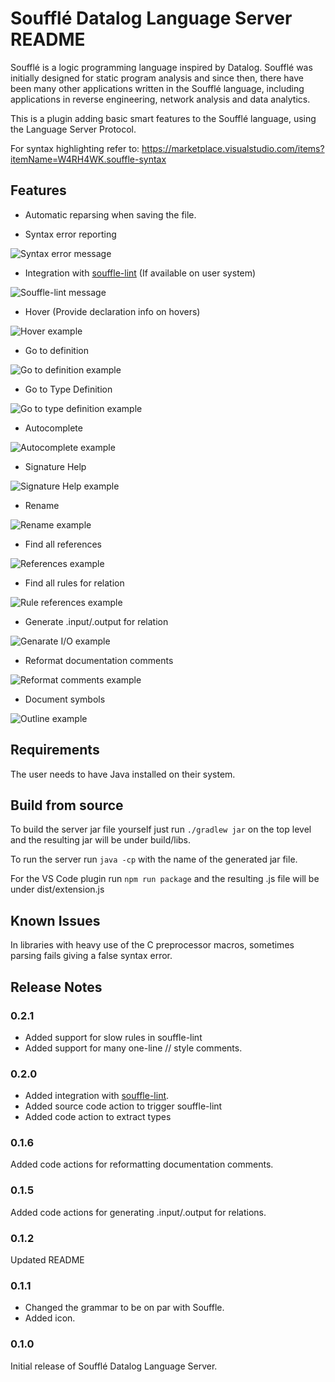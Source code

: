 # Soufflé Datalog Language Server README

Soufflé is a logic programming language inspired by Datalog. Soufflé was initially designed for static program analysis and since then, there have been many other applications written in the Soufflé language, including applications in reverse engineering, network analysis and data analytics. 

This is a plugin adding basic smart features to the Soufflé language, using the Language Server Protocol.

 For syntax highlighting refer to: https://marketplace.visualstudio.com/items?itemName=W4RH4WK.souffle-syntax
## Features

- Automatic reparsing when saving the file.

- Syntax error reporting

![Syntax error message](images/syntax_error.png)

- Integration with [souffle-lint](https://github.com/langston-barrett/souffle-lint) (If available on user system)

![Souffle-lint message](images/souffle-lint.png)

- Hover (Provide declaration info on hovers)

![Hover example](images/hover_1.png)

- Go to definition

![Go to definition example](images/definition.png)

- Go to Type Definition

![Go to type definition example](images/type_definition.png)

- Autocomplete

![Autocomplete example](images/autocomplete_1.png)

- Signature Help

![Signature Help example](images/signature_1.png)

- Rename

![Rename example](images/local_rename_1.png)

- Find all references

![References example](images/refernces.png)

- Find all rules for relation

![Rule references example](images/rule_reference.png)

- Generate .input/.output for relation

![Genarate I/O example](images/generate_io.png)

- Reformat documentation comments

![Reformat comments example](images/format_comment.png)

- Document symbols

![Outline example](images/outline.png)

## Requirements

The user needs to have Java installed on their system.

## Build from source

To build the server jar file yourself just run `./gradlew jar` on the top level and the resulting jar will be under build/libs.

To run the server run `java -cp` with the name of the generated jar file.

For the VS Code plugin run `npm run package` and the resulting .js file will be under dist/extension.js

## Known Issues

In libraries with heavy use of the C preprocessor macros, sometimes parsing fails giving a false syntax error.

## Release Notes

### 0.2.1

- Added support for slow rules in souffle-lint
- Added support for many one-line // style comments.

### 0.2.0

- Added integration with [souffle-lint](https://github.com/langston-barrett/souffle-lint).
- Added source code action to trigger souffle-lint
- Added code action to extract types

### 0.1.6

Added code actions for reformatting documentation comments.
### 0.1.5

Added code actions for generating .input/.output for relations.
### 0.1.2

Updated README
### 0.1.1

- Changed the grammar to be on par with Souffle.
- Added icon.
### 0.1.0

Initial release of Soufflé Datalog Language Server.
